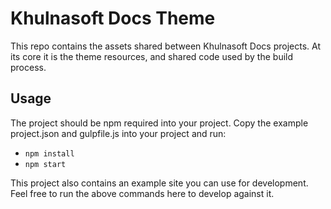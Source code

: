 # Khulnasoft Docs Theme

This repo contains the assets shared between Khulnasoft Docs projects.
At its core it is the theme resources, and shared code used by the build process.

## Usage

The project should be npm required into your project. Copy the example project.json and
gulpfile.js into your project and run:

- `npm install`
- `npm start`

This project also contains an example site you can use for development. Feel free to run
the above commands here to develop against it.
